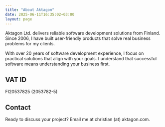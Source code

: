 ```yaml
---
title: "About Aktagon"
date: 2025-06-11T16:35:02+03:00
layout: page
---
```


Aktagon Ltd. delivers reliable software development solutions from Finland.
Since 2006, I have built user-friendly products that solve real business
problems for my clients.

With over 20 years of software development experience, I focus on practical
solutions that align with your goals. I understand that successful software
means understanding your business first.

## VAT ID

FI20537825 (2053782-5)

## Contact

Ready to discuss your project? Email me at christian (at) aktagon.com.

